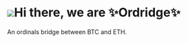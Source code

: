 # ![](https://github.com/images/mona-whisper.gif)Hi there, we are ✨Ordridge✨
An ordinals bridge between BTC and ETH.
